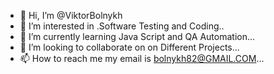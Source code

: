 - 👋 Hi, I’m @ViktorBolnykh
- 👀 I’m interested in .Software Testing and Coding..
- 🌱 I’m currently learning Java Script and QA Automation...
- 💞️ I’m looking to collaborate on on Different Projects...
- 📫 How to reach me my email is bolnykh82@GMAIL.COM...

<!---
ViktorBolnykh/ViktorBolnykh is a ✨ special ✨ repository because its `README.md` (this file) appears on your GitHub profile.
You can click the Preview link to take a look at your changes.
--->
